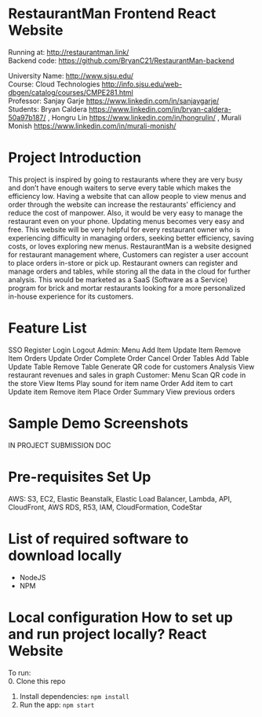 RestaurantMan Frontend React Website 
=========================

Running at: http://restaurantman.link/  
Backend code: https://github.com/BryanC21/RestaurantMan-backend

University Name: http://www.sjsu.edu/  
Course: Cloud Technologies http://info.sjsu.edu/web-dbgen/catalog/courses/CMPE281.html   
Professor: Sanjay Garje https://www.linkedin.com/in/sanjaygarje/   
Students: Bryan Caldera https://www.linkedin.com/in/bryan-caldera-50a97b187/ , Hongru Lin https://www.linkedin.com/in/hongrulin/ , Murali Monish https://www.linkedin.com/in/murali-monish/ 

Project Introduction 
===================
This project is inspired by going to restaurants where they are very busy and don’t have enough waiters to serve every table which makes the efficiency low. Having a website that can allow people to view menus and order through the website can increase the restaurants’ efficiency and reduce the cost of manpower. Also, it would be very easy to manage the restaurant even on your phone. Updating menus becomes very easy and free. 
This website will be very helpful for every restaurant owner who is experiencing difficulty in managing orders, seeking better efficiency, saving costs, or loves exploring new menus.
RestaurantMan is a website designed for restaurant management where, Customers can register a user account to place orders in-store or pick up. Restaurant owners can register and manage orders and tables, while storing all the data in the cloud for further analysis. This would be marketed as a SaaS (Software as a Service) program for brick and mortar restaurants looking for a more personalized in-house experience for its customers.  

Feature List
============
SSO
Register
Login
Logout
Admin:
Menu
Add Item
Update Item
Remove Item
Orders
Update Order
Complete Order
Cancel Order
Tables
Add Table
Update Table
Remove Table
Generate QR code for customers
Analysis
View restaurant revenues and sales in graph
Customer:
Menu
Scan QR code in the store
View Items
Play sound for item name
Order
Add item to cart
Update item
Remove item
Place Order
Summary
View previous orders


Sample Demo Screenshots
===================
IN PROJECT SUBMISSION DOC

Pre-requisites Set Up
===================
AWS: S3, EC2, Elastic Beanstalk, Elastic Load Balancer, Lambda, API, CloudFront, AWS RDS, R53, IAM, CloudFormation, CodeStar

List of required software to download locally
===================
* NodeJS
* NPM

Local configuration
How to set up and run project locally?
React Website
===================
To run:  
0. Clone this repo
1. Install dependencies: `npm install`
2. Run the app: `npm start`
